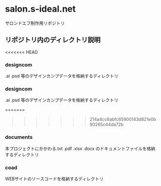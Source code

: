 # salon.s-ideal.net
サロンドエフ制作用リポジトリ

## リポジトリ内のディレクトリ説明

<<<<<<< HEAD
### designcom 

.ai .psd 等のデザインカンプデータを格納するディレクトリ

### designcom 

.ai .psd 等のデザインカンプデータを格納するディレクトリ

=======
>>>>>>> 214a4cc6abfc65900143d821e0b90265c44da72b
### documents

本プロジェクトにかかわる.txt .pdf .xlsx .docx のドキュメントファイルを格納するディレクトリ

### coad

WEBサイトのソースコードを格納するディレクトリ
